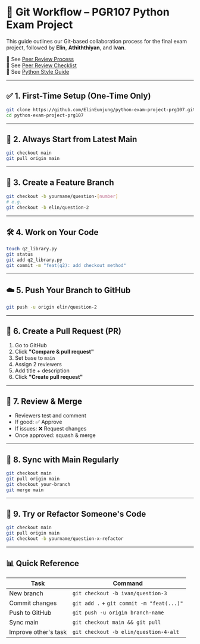 # 🧰 Git Workflow – PGR107 Python Exam Project

This guide outlines our Git-based collaboration process for the final exam project, followed by **Elin**, **Athiththiyan**, and **Ivan**.

📌 See [Peer Review Process](./PEER_REVIEW_PROCESS.md)  
📌 See [Peer Review Checklist](./PEER_REVIEW_CHECKLIST.md)  
📌 See [Python Style Guide](./PYTHON_STYLE_GUIDE.md)

---

## ✅ 1. First-Time Setup (One-Time Only)

```bash
git clone https://github.com/ElinEunjung/python-exam-project-prg107.git
cd python-exam-project-prg107
```

---

## 🌿 2. Always Start from Latest Main

```bash
git checkout main
git pull origin main
```

---

## 🌱 3. Create a Feature Branch

```bash
git checkout -b yourname/question-[number]
# e.g.
git checkout -b elin/question-2
```

---

## 🛠️ 4. Work on Your Code

```bash
touch q2_library.py
git status
git add q2_library.py
git commit -m "feat(q2): add checkout method"
```

---

## ☁️ 5. Push Your Branch to GitHub

```bash
git push -u origin elin/question-2
```

---

## 🔁 6. Create a Pull Request (PR)

1. Go to GitHub
2. Click **"Compare & pull request"**
3. Set base to `main`
4. Assign 2 reviewers
5. Add title + description
6. Click **"Create pull request"**

---

## 👀 7. Review & Merge

- Reviewers test and comment
- If good: ✅ Approve
- If issues: ❌ Request changes
- Once approved: squash & merge

---

## 🔄 8. Sync with Main Regularly

```bash
git checkout main
git pull origin main
git checkout your-branch
git merge main
```

---

## 🧪 9. Try or Refactor Someone's Code

```bash
git checkout main
git pull origin main
git checkout -b yourname/question-x-refactor
```

---

## 📊 Quick Reference

| Task                    | Command                                    |
|-------------------------|---------------------------------------------|
| New branch              | `git checkout -b ivan/question-3`          |
| Commit changes          | `git add .` + `git commit -m "feat(...)"` |
| Push to GitHub          | `git push -u origin branch-name`          |
| Sync main               | `git checkout main && git pull`           |
| Improve other's task    | `git checkout -b elin/question-4-alt`     |
